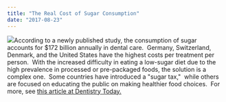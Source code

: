 ```yaml
---
title: "The Real Cost of Sugar Consumption"
date: "2017-08-23"
---
```


![](/images/dentist-fairfield-sugar-consumption-300x200.jpeg)According to a newly published study, the consumption of sugar accounts for $172 billion annually in dental care.  Germany, Switzerland, Denmark, and the United States have the highest costs per treatment per person.  With the increased difficulty in eating a low-sugar diet due to the high prevalence in processed or pre-packaged foods, the solution is a complex one.  Some countries have introduced a "sugar tax,"  while others are focused on educating the public on making healthier food choices.  For more, see [this article at Dentistry Today.](http://www.dentistrytoday.com/news/industrynews/item/2290-sugar-consumption-costs-the-world-172-billion-in-dental-care)
